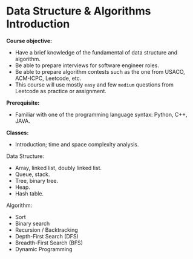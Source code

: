 # Data Structure & Algorithms Introduction
**Course objective:**
- Have a brief knowledge of the fundamental of data structure and algorithm.
- Be able to prepare interviews for software engineer roles.
- Be able to prepare algorithm contests such as the one from USACO, ACM-ICPC, Leetcode, etc.
- This course will use mostly `easy` and few `medium` questions from Leetcode as practice or assignment.

**Prerequisite:**
- Familiar with one of the programming language syntax: Python, C++, JAVA.

**Classes:**
- Introduction; time and space complexity analysis.

Data Structure:
- Array, linked list, doubly linked list.
- Queue, stack.
- Tree, binary tree.
- Heap.
- Hash table.

Algorithm:
- Sort
- Binary search
- Recursion / Backtracking
- Depth-First Search (DFS)
- Breadth-First Search (BFS)
- Dynamic Programming
